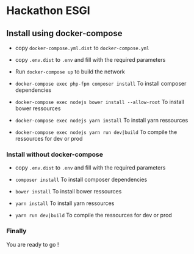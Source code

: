 # Hackathon ESGI

## Install using docker-compose
* copy ``docker-compose.yml.dist`` to ``docker-compose.yml``

* copy ``.env.dist`` to ``.env`` and fill with the required parameters

* Run ``docker-compose up`` to build the network 

* ``docker-compose exec php-fpm composer install`` To install composer dependencies

* ``docker-compose exec nodejs bower install --allow-root`` To install bower ressources

* ``docker-compose exec nodejs yarn install`` To install yarn ressources

* ``docker-compose exec nodejs yarn run dev|build`` To compile the ressources for dev or prod

### Install without docker-compose
* copy ``.env.dist`` to ``.env`` and fill with the required parameters

* ``composer install`` To install composer dependencies

* ``bower install`` To install bower ressources

* ``yarn install`` To install yarn ressources

* ``yarn run dev|build`` To compile the ressources for dev or prod

### Finally
You are ready to go !

